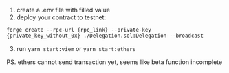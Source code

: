 1. create a .env file with filled value
2. deploy your contract to testnet:
```
forge create --rpc-url {rpc_link} --private-key {private_key_without_0x} ./Delegation.sol:Delegation --broadcast
```
3. run
`yarn start:viem`
or
`yarn start:ethers`

PS. ethers cannot send transaction yet, seems like beta function incomplete
